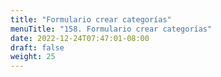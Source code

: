 ```yaml
---
title: "Formulario crear categorías"
menuTitle: "158. Formulario crear categorías"
date: 2022-12-24T07:47:01-08:00
draft: false
weight: 25
---
```

